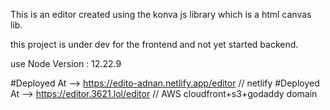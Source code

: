 This is an editor created using the konva js library which is a html canvas lib.

this project is under dev for the frontend and not yet started backend.

use Node Version : 12.22.9



#Deployed At --> https://edito-adnan.netlify.app/editor // netlify
#Deployed At --> https://editor.3621.lol/editor // AWS cloudfront+s3+godaddy domain